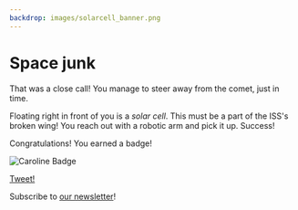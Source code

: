 ```yaml
---
backdrop: images/solarcell_banner.png
---
```


# Space junk

That was a close call! You manage to steer away from the comet, just in time.

Floating right in front of you is a _solar cell_. This must be a part of the ISS's broken wing! You reach out with a robotic arm and pick it up. Success!

<Item id="2"/>

Congratulations! You earned a badge!

![Caroline Badge](/AzureSpaceMystery/images/caroline_badge.png)

[Tweet!](https://twitter.com/intent/tweet?url=https%3A%2F%2Fmicrosoft.com/AzureSpaceMystery%2F&text=I%20just%20earned%20a%20badge%20in%20the%20Azure%20Space%20Mystery%20adventure!&hashtags=AzureSpaceMystery)

Subscribe to <a
          href="https://azure.microsoft.com/resources/join-the-azure-developer-community?WT.mc_id=academic-11769-cxa"
          target="_blank"
        >our newsletter</a>!


<Page url="/rocket/en/1" instructions="" action="Return to the start for a new mission!" condition="none" end="true" />